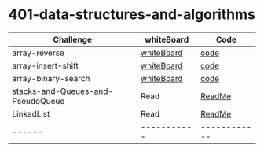 # 401-data-structures-and-algorithms

| Challenge      | whiteBoard |  Code |
| -----------    | ----------- | -------|
| array-reverse  | [whiteBoard](./challenge/array-reverse/array-reverse.png) | [code](./challenge/array-reverse/Main.java)
| array-insert-shift   | [whiteBoard](./challenge/array-insert-shift/array-insert-shift.jpg) | [code](./challenge/array-insert-shift/Main.java)
| array-binary-search  | [whiteBoard](./challenge/array-binary-search/array-binary-search.jpg)  |[code](./challenge/array-binary-search/Main.java)
| stacks-and-Queues-and-PseudoQueue  | Read  |[ReadMe](./challenge/stacks-and-Queues/app/src/main/java/README.md)
| LinkedList | Read  |[ReadMe](./challenge/linked-list/ReadMe.md)
| ------  | -----------  |------------


